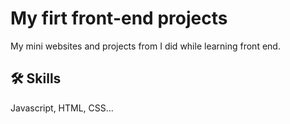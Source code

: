 
# My firt front-end projects

My mini websites and projects from I did while learning front end.
​


## 🛠 Skills
Javascript, HTML, CSS...

